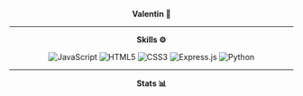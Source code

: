 <p align=center><b>Valentin 🦑</b></p>

---

<p align=center><b>Skills ⚙️</b></p>

<p align=center><img src="https://img.shields.io/badge/javascript-%23323330.svg?style=for-the-badge&amp;logo=javascript&amp;logoColor=%23F7DF1E" alt="JavaScript">
<img src="https://img.shields.io/badge/html5-%23E34F26.svg?style=for-the-badge&amp;logo=html5&amp;logoColor=white" alt="HTML5">
<img src="https://img.shields.io/badge/css3-%231572B6.svg?style=for-the-badge&amp;logo=css3&amp;logoColor=white" alt="CSS3">
<img src="https://img.shields.io/badge/express.js-%23404d59.svg?style=for-the-badge&amp;logo=express&amp;logoColor=%2361DAFB" alt="Express.js">
<img src="https://img.shields.io/badge/python-3670A0?style=for-the-badge&amp;logo=python&amp;logoColor=ffdd54" alt="Python">
</p>

---

<p align=center><b>Stats 📊</b></p>

<p align=center><img src="https://komarev.com/ghpvc/?username=ValentinLvrr&amp;color=blue&amp;style=for-the-badge" alt="">
<img src="https://img.shields.io/github/stars/ValentinLvrr?style=for-the-badge&amp;?affiliations=OWNER%2CCOLLABORATOR" alt=""></p>

